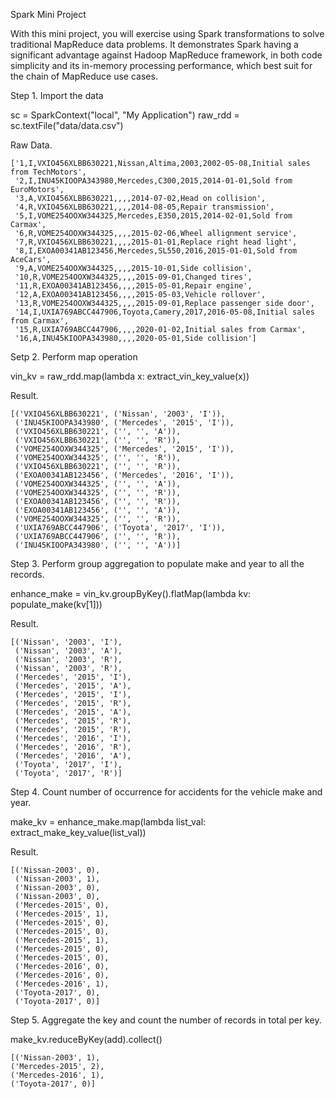 Spark Mini Project

With this mini project, you will exercise using Spark transformations to solve traditional MapReduce data problems. It demonstrates Spark having a significant advantage against Hadoop MapReduce framework, in both code simplicity and its in-memory processing performance, which best suit for the chain of MapReduce use cases.

Step 1. Import the data

  sc = SparkContext("local", "My Application")
  raw_rdd = sc.textFile("data/data.csv") 

Raw Data.

    ['1,I,VXIO456XLBB630221,Nissan,Altima,2003,2002-05-08,Initial sales from TechMotors',
     '2,I,INU45KIOOPA343980,Mercedes,C300,2015,2014-01-01,Sold from EuroMotors',
     '3,A,VXIO456XLBB630221,,,,2014-07-02,Head on collision',
     '4,R,VXIO456XLBB630221,,,,2014-08-05,Repair transmission',
     '5,I,VOME254OOXW344325,Mercedes,E350,2015,2014-02-01,Sold from Carmax',
     '6,R,VOME254OOXW344325,,,,2015-02-06,Wheel allignment service',
     '7,R,VXIO456XLBB630221,,,,2015-01-01,Replace right head light',
     '8,I,EXOA00341AB123456,Mercedes,SL550,2016,2015-01-01,Sold from AceCars',
     '9,A,VOME254OOXW344325,,,,2015-10-01,Side collision',
     '10,R,VOME254OOXW344325,,,,2015-09-01,Changed tires',
     '11,R,EXOA00341AB123456,,,,2015-05-01,Repair engine',
     '12,A,EXOA00341AB123456,,,,2015-05-03,Vehicle rollover',
     '13,R,VOME254OOXW344325,,,,2015-09-01,Replace passenger side door',
     '14,I,UXIA769ABCC447906,Toyota,Camery,2017,2016-05-08,Initial sales from Carmax',
     '15,R,UXIA769ABCC447906,,,,2020-01-02,Initial sales from Carmax',
     '16,A,INU45KIOOPA343980,,,,2020-05-01,Side collision']

Setp 2. Perform map operation

  vin_kv = raw_rdd.map(lambda x: extract_vin_key_value(x))
  
  Result.
  
    [('VXIO456XLBB630221', ('Nissan', '2003', 'I')),
     ('INU45KIOOPA343980', ('Mercedes', '2015', 'I')),
     ('VXIO456XLBB630221', ('', '', 'A')),
     ('VXIO456XLBB630221', ('', '', 'R')),
     ('VOME254OOXW344325', ('Mercedes', '2015', 'I')),
     ('VOME254OOXW344325', ('', '', 'R')),
     ('VXIO456XLBB630221', ('', '', 'R')),
     ('EXOA00341AB123456', ('Mercedes', '2016', 'I')),
     ('VOME254OOXW344325', ('', '', 'A')),
     ('VOME254OOXW344325', ('', '', 'R')),
     ('EXOA00341AB123456', ('', '', 'R')),
     ('EXOA00341AB123456', ('', '', 'A')),
     ('VOME254OOXW344325', ('', '', 'R')),
     ('UXIA769ABCC447906', ('Toyota', '2017', 'I')),
     ('UXIA769ABCC447906', ('', '', 'R')),
     ('INU45KIOOPA343980', ('', '', 'A'))]


Step 3. Perform group aggregation to populate make and year to all the records.

  enhance_make = vin_kv.groupByKey().flatMap(lambda kv: populate_make(kv[1]))
  
  Result.
  
    [('Nissan', '2003', 'I'),
     ('Nissan', '2003', 'A'),
     ('Nissan', '2003', 'R'),
     ('Nissan', '2003', 'R'),
     ('Mercedes', '2015', 'I'),
     ('Mercedes', '2015', 'A'),
     ('Mercedes', '2015', 'I'),
     ('Mercedes', '2015', 'R'),
     ('Mercedes', '2015', 'A'),
     ('Mercedes', '2015', 'R'),
     ('Mercedes', '2015', 'R'),
     ('Mercedes', '2016', 'I'),
     ('Mercedes', '2016', 'R'),
     ('Mercedes', '2016', 'A'),
     ('Toyota', '2017', 'I'),
     ('Toyota', '2017', 'R')]

Step 4. Count number of occurrence for accidents for the vehicle make and year.
 
  make_kv = enhance_make.map(lambda list_val: extract_make_key_value(list_val))
  
  Result.
  
    [('Nissan-2003', 0),
     ('Nissan-2003', 1),
     ('Nissan-2003', 0),
     ('Nissan-2003', 0),
     ('Mercedes-2015', 0),
     ('Mercedes-2015', 1),
     ('Mercedes-2015', 0),
     ('Mercedes-2015', 0),
     ('Mercedes-2015', 1),
     ('Mercedes-2015', 0),
     ('Mercedes-2015', 0),
     ('Mercedes-2016', 0),
     ('Mercedes-2016', 0),
     ('Mercedes-2016', 1),
     ('Toyota-2017', 0),
     ('Toyota-2017', 0)]

 Step 5. Aggregate the key and count the number of records in total per key.
 
  make_kv.reduceByKey(add).collect()
 
    [('Nissan-2003', 1),
    ('Mercedes-2015', 2),
    ('Mercedes-2016', 1),
    ('Toyota-2017', 0)]
 
 
  
